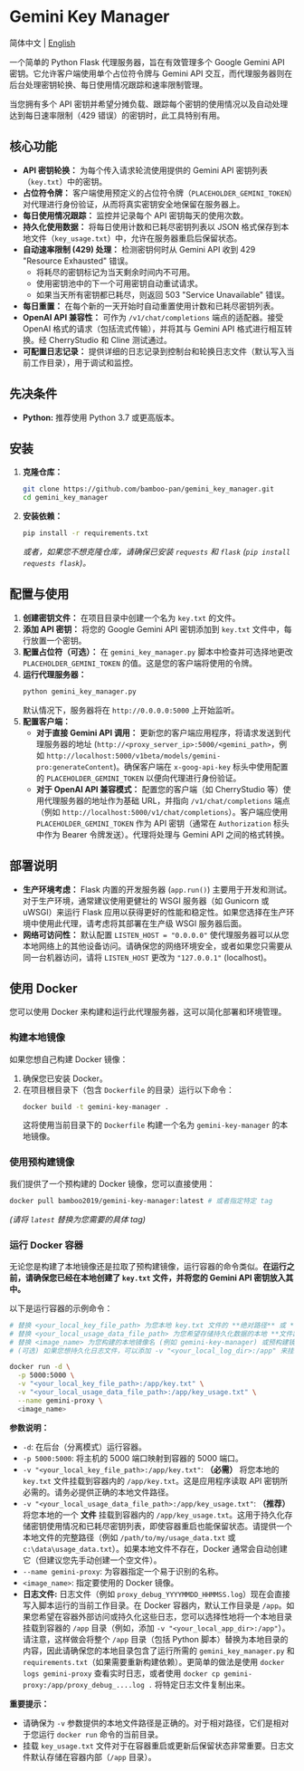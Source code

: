 # Gemini Key Manager

简体中文 | [English](README.md)

一个简单的 Python Flask 代理服务器，旨在有效管理多个 Google Gemini API 密钥。它允许客户端使用单个占位符令牌与 Gemini API 交互，而代理服务器则在后台处理密钥轮换、每日使用情况跟踪和速率限制管理。

当您拥有多个 API 密钥并希望分摊负载、跟踪每个密钥的使用情况以及自动处理达到每日速率限制（429 错误）的密钥时，此工具特别有用。

## 核心功能

*   **API 密钥轮换：** 为每个传入请求轮流使用提供的 Gemini API 密钥列表（`key.txt`）中的密钥。
*   **占位符令牌：** 客户端使用预定义的占位符令牌（`PLACEHOLDER_GEMINI_TOKEN`）对代理进行身份验证，从而将真实密钥安全地保留在服务器上。
*   **每日使用情况跟踪：** 监控并记录每个 API 密钥每天的使用次数。
*   **持久化使用数据：** 将每日使用计数和已耗尽密钥列表以 JSON 格式保存到本地文件（`key_usage.txt`）中，允许在服务器重启后保留状态。
*   **自动速率限制 (429) 处理：** 检测密钥何时从 Gemini API 收到 429 "Resource Exhausted" 错误。
    *   将耗尽的密钥标记为当天剩余时间内不可用。
    *   使用密钥池中的下一个可用密钥自动重试请求。
    *   如果当天所有密钥都已耗尽，则返回 503 "Service Unavailable" 错误。
*   **每日重置：** 在每个新的一天开始时自动重置使用计数和已耗尽密钥列表。
*   **OpenAI API 兼容性：** 可作为 `/v1/chat/completions` 端点的适配器。接受 OpenAI 格式的请求（包括流式传输），并将其与 Gemini API 格式进行相互转换。经 CherryStudio 和 Cline 测试通过。
*   **可配置日志记录：** 提供详细的日志记录到控制台和轮换日志文件（默认写入当前工作目录），用于调试和监控。

## 先决条件

*   **Python:** 推荐使用 Python 3.7 或更高版本。

## 安装

1.  **克隆仓库：**
    ```bash
    git clone https://github.com/bamboo-pan/gemini_key_manager.git
    cd gemini_key_manager
    ```
2.  **安装依赖：**
    ```bash
    pip install -r requirements.txt
    ```
    *或者，如果您不想克隆仓库，请确保已安装 `requests` 和 `flask` (`pip install requests flask`)。*

## 配置与使用

1.  **创建密钥文件：** 在项目目录中创建一个名为 `key.txt` 的文件。
2.  **添加 API 密钥：** 将您的 Google Gemini API 密钥添加到 `key.txt` 文件中，每行放置一个密钥。
3.  **配置占位符（可选）：** 在 `gemini_key_manager.py` 脚本中检查并可选择地更改 `PLACEHOLDER_GEMINI_TOKEN` 的值。这是您的客户端将使用的令牌。
4.  **运行代理服务器：**
    ```bash
    python gemini_key_manager.py
    ```
    默认情况下，服务器将在 `http://0.0.0.0:5000` 上开始监听。
5.  **配置客户端：**
    *   **对于直接 Gemini API 调用：** 更新您的客户端应用程序，将请求发送到代理服务器的地址 (`http://<proxy_server_ip>:5000/<gemini_path>`，例如 `http://localhost:5000/v1beta/models/gemini-pro:generateContent`)。确保客户端在 `x-goog-api-key` 标头中使用配置的 `PLACEHOLDER_GEMINI_TOKEN` 以便向代理进行身份验证。
    *   **对于 OpenAI API 兼容模式：** 配置您的客户端（如 CherryStudio 等）使用代理服务器的地址作为基础 URL，并指向 `/v1/chat/completions` 端点（例如 `http://localhost:5000/v1/chat/completions`）。客户端应使用 `PLACEHOLDER_GEMINI_TOKEN` 作为 API 密钥（通常在 `Authorization` 标头中作为 Bearer 令牌发送）。代理将处理与 Gemini API 之间的格式转换。

## 部署说明

*   **生产环境考虑：** Flask 内置的开发服务器 (`app.run()`) 主要用于开发和测试。对于生产环境，通常建议使用更健壮的 WSGI 服务器（如 Gunicorn 或 uWSGI）来运行 Flask 应用以获得更好的性能和稳定性。如果您选择在生产环境中使用此代理，请考虑将其部署在生产级 WSGI 服务器后面。
*   **网络可访问性：** 默认配置 `LISTEN_HOST = "0.0.0.0"` 使代理服务器可以从您本地网络上的其他设备访问。请确保您的网络环境安全，或者如果您只需要从同一台机器访问，请将 `LISTEN_HOST` 更改为 `"127.0.0.1"` (localhost)。

## 使用 Docker

您可以使用 Docker 来构建和运行此代理服务器，这可以简化部署和环境管理。

### 构建本地镜像

如果您想自己构建 Docker 镜像：

1.  确保您已安装 Docker。
2.  在项目根目录下（包含 `Dockerfile` 的目录）运行以下命令：
    ```bash
    docker build -t gemini-key-manager .
    ```
    这将使用当前目录下的 `Dockerfile` 构建一个名为 `gemini-key-manager` 的本地镜像。

### 使用预构建镜像

我们提供了一个预构建的 Docker 镜像，您可以直接使用：

```bash
docker pull bamboo2019/gemini-key-manager:latest # 或者指定特定 tag
```
*(请将 `latest` 替换为您需要的具体 tag)*

### 运行 Docker 容器

无论您是构建了本地镜像还是拉取了预构建镜像，运行容器的命令类似。**在运行之前，请确保您已经在本地创建了 `key.txt` 文件，并将您的 Gemini API 密钥放入其中。**

以下是运行容器的示例命令：

```bash
# 替换 <your_local_key_file_path> 为您本地 key.txt 文件的 **绝对路径** 或 **相对路径** (例如 ./key.txt)
# 替换 <your_local_usage_data_file_path> 为您希望存储持久化数据的本地 **文件路径** (例如 ./key_usage.txt)
# 替换 <image_name> 为您构建的本地镜像名 (例如 gemini-key-manager) 或预构建镜像名 (例如 bamboo2019/gemini-key-manager:latest)
# (可选) 如果您想持久化日志文件，可以添加 -v "<your_local_log_dir>:/app" 来挂载整个 /app 目录

docker run -d \
  -p 5000:5000 \
  -v "<your_local_key_file_path>:/app/key.txt" \
  -v "<your_local_usage_data_file_path>:/app/key_usage.txt" \
  --name gemini-proxy \
  <image_name>
```

**参数说明：**

*   `-d`: 在后台（分离模式）运行容器。
*   `-p 5000:5000`: 将主机的 5000 端口映射到容器的 5000 端口。
*   `-v "<your_local_key_file_path>:/app/key.txt"`: **（必需）** 将您本地的 `key.txt` 文件挂载到容器内的 `/app/key.txt`。这是应用程序读取 API 密钥所必需的。请务必提供正确的本地文件路径。
*   `-v "<your_local_usage_data_file_path>:/app/key_usage.txt"`: **（推荐）** 将您本地的一个 **文件** 挂载到容器内的 `/app/key_usage.txt`。这用于持久化存储密钥使用情况和已耗尽密钥列表，即使容器重启也能保留状态。请提供一个本地文件的完整路径（例如 `/path/to/my/usage_data.txt` 或 `c:\data\usage_data.txt`）。如果本地文件不存在，Docker 通常会自动创建它（但建议您先手动创建一个空文件）。
*   `--name gemini-proxy`: 为容器指定一个易于识别的名称。
*   `<image_name>`: 指定要使用的 Docker 镜像。
*   **日志文件:** 日志文件（例如 `proxy_debug_YYYYMMDD_HHMMSS.log`）现在会直接写入脚本运行的当前工作目录。在 Docker 容器内，默认工作目录是 `/app`。如果您希望在容器外部访问或持久化这些日志，您可以选择性地将一个本地目录挂载到容器的 `/app` 目录（例如，添加 `-v "<your_local_app_dir>:/app"`）。请注意，这样做会将整个 `/app` 目录（包括 Python 脚本）替换为本地目录的内容，因此请确保您的本地目录包含了运行所需的 `gemini_key_manager.py` 和 `requirements.txt`（如果需要重新构建依赖）。更简单的做法是使用 `docker logs gemini-proxy` 查看实时日志，或者使用 `docker cp gemini-proxy:/app/proxy_debug_....log .` 将特定日志文件复制出来。

**重要提示：**

*   请确保为 `-v` 参数提供的本地文件路径是正确的。对于相对路径，它们是相对于您运行 `docker run` 命令的当前目录。
*   挂载 `key_usage.txt` 文件对于在容器重启或更新后保留状态非常重要。日志文件默认存储在容器内部（`/app` 目录）。
